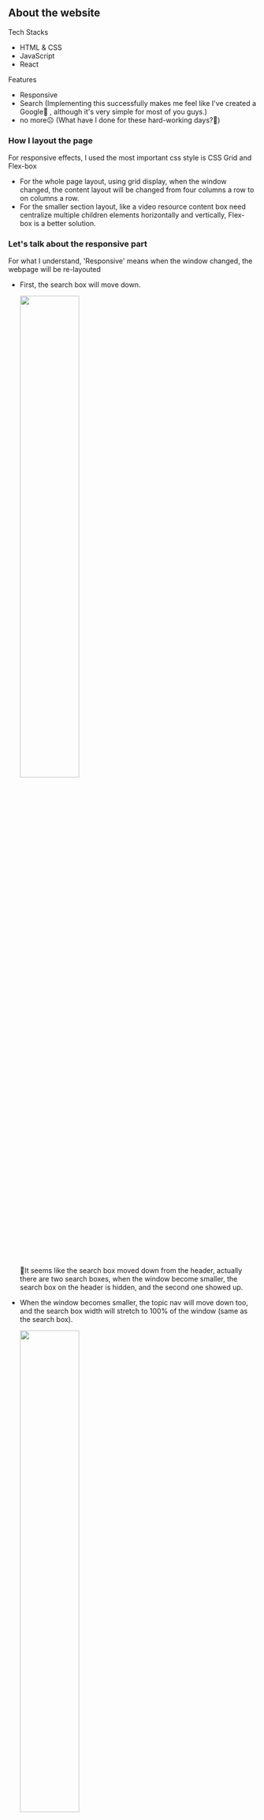 ## About the website

Tech Stacks

* HTML & CSS
* JavaScript
* React

Features

* Responsive
* Search (Implementing this successfully makes me feel like I've created a Google🤣 , although it's very simple for most of you guys.)
* no more☹️ (What have I done for these hard-working days?🤯)

### How I layout the page

For responsive effects, I used the most important css style is CSS Grid and Flex-box

*  For the whole page layout,  using grid display, when the window changed, the content layout will be changed from four columns a row to on columns a row.
* For the smaller section layout, like a video resource content box need centralize multiple children elements horizontally and vertically, Flex-box is a better solution.

### Let's talk about the responsive part

For what I understand, 'Responsive' means when the window changed, the webpage will be re-layouted

* First, the search box will move down.

  <img src="https://github.com/wwsu97/fedhub_beta/blob/master/docs/images/resp_1.gif" width=50%>

  🤔It seems like the search box moved down from the header, actually there are two search boxes, when the window become smaller, the search box on the header is hidden, and the second one showed up.

* When the window becomes smaller, the topic nav will move down too, and the search box width will stretch to 100% of the window (same as the search box).

  <img src="/Users/wei/Dev_SUV/Proj/FeProj/fedhub/docs/images/resp_2.gif" width=50%>

* When it becomes smallerrrrr😆, the nav bar will pass away peacefully, and its son The Menu Icon will inherit his father's mission!🚀

  <img src="/Users/wei/Dev_SUV/Proj/FeProj/fedhub/docs/images/resp_3.gif" width=50%>

  🤔How can the menu slide down?

  * set menu position as relative, give is a default position from top 0px
  * and when the menu is clicked, change it from top like 200px, and set a transition time like 1s.

  🤩 The rotating menu icon?

  * Same as menu, when it clicked, change the rotating degree.

* When it becomes smaller for the last time, it will get into the "Mobile Mode"

  <img src="/Users/wei/Dev_SUV/Proj/FeProj/fedhub/docs/images/resp_4.gif" width=50%>

  * it will show extra three button, and you know what them for😌

## About the FedHub

### What is FedHub?

FedHub is a website which integrates front-end development resources with good qualities.

### The topics

There are six topics on FedHub, and the contents are just some fake data for now.

* HTML&CSS
* JavaScript
* React
* Vue
* Angular
* Bootstrap

### The resource kinds

There are three kinds for now:

* video
* article
* book

### The Content

The resource contents are linked with an outside link, like YouTube, Medium links.







